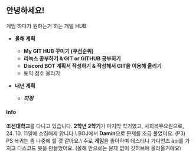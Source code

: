 ## 안녕하세요!
게임 하다가 원하는거 하는 개발 HUB
* **올해 계획**
  - **My GIT HUB 꾸미기 (우선순위)**
  - **리눅스 공부하기 & GIT or GITHUB 공부하기**
  - **Discord BOT 계획서 작성하기 & 작성해서 GIT을 이용해 올리기**
  - 토익 점수 올리기
  
* **내년 계획**
  - ***미정***

#### Info
**조선대학교**를 다니고 있습니다. **2학년 2학기**가 마지막 학기였고, 사회복무요원으로, 24. 10. 11일에 소집해제 합니다.\\
BOJ에서 **Damin**으로 문제를 조금 풀었어요. (P3) PS 복귀는 좀 나중에 할 것 같아요.\\
주로 **게임**을 좋아하며 데스티니 가디언즈 api를 가지고 디스코드 봇을 만들었어요. (올해 안으로는 문제 없이 깃허브에 올라올거에요\\
